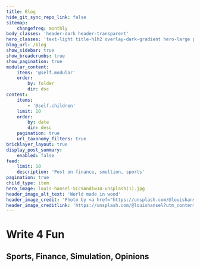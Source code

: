 ```yaml
---
title: Blog
hide_git_sync_repo_link: false
sitemap:
    changefreq: monthly
body_classes: 'header-dark header-transparent'
hero_classes: 'text-light title-h1h2 overlay-dark-gradient hero-large parallax'
blog_url: /blog
show_sidebar: true
show_breadcrumbs: true
show_pagination: true
modular_content:
    items: '@self.modular'
    order:
        by: folder
        dir: dsc
content:
    items:
        - '@self.children'
    limit: 10
    order:
        by: date
        dir: desc
    pagination: true
    url_taxonomy_filters: true
bricklayer_layout: true
display_post_summary:
    enabled: false
feed:
    limit: 10
    description: 'Post on finance, smultion, sports'
pagination: true
child_type: item
hero_image: louis-hansel-SCc9AndIwJ4-unsplash(1).jpg
header_image_alt_text: 'World made in wood'
header_image_credit: 'Photo by <a href="https://unsplash.com/@louishansel?utm_content=creditCopyText&utm_medium=referral&utm_source=unsplash">Louis Hansel</a> on <a href="https://unsplash.com/photos/world-map-wall-decor-SCc9AndIwJ4?utm_content=creditCopyText&utm_medium=referral&utm_source=unsplash">Unsplash</a>'
header_image_creditlink: 'https://unsplash.com/@louishansel?utm_content=creditCopyText&utm_medium=referral&utm_source=unsplash'
---
```


# Write **4** Fun
## Sports, Finance, Simulation, Opinions

  